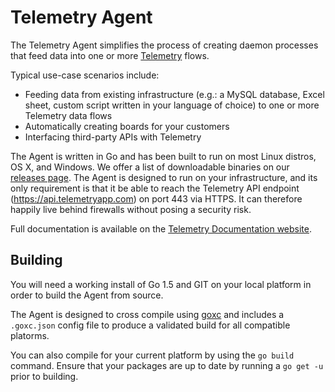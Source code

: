 # Telemetry Agent

The Telemetry Agent simplifies the process of creating daemon processes that feed data into one or more [Telemetry](http://telemetryapp.com) flows.

Typical use-case scenarios include:

  - Feeding data from existing infrastructure (e.g.: a MySQL database, Excel sheet, custom script written in your language of choice) to one or more Telemetry data flows
  - Automatically creating boards for your customers
  - Interfacing third-party APIs with Telemetry

The Agent is written in Go and has been built to run on most Linux distros, OS X, and Windows. We offer a list of downloadable binaries on our [releases page](https://github.com/telemetryapp/gotelemetry_agent/releases). The Agent is designed to run on your infrastructure, and its only requirement is that it be able to reach the Telemetry API endpoint (https://api.telemetryapp.com) on port 443 via HTTPS. It can therefore happily live behind firewalls without posing a security risk.

Full documentation is available on the [Telemetry Documentation website](https://telemetry.readme.io/docs/telemetry-agent).

## Building

You will need a working install of Go 1.5 and GIT on your local platform in order to build the Agent from source.

The Agent is designed to cross compile using [goxc](https://github.com/laher/goxc/wiki/config) and includes a `.goxc.json` config file to produce a validated build for all compatible platorms.

You can also compile for your current platform by using the `go build` command. Ensure that your packages are up to date by running a `go get -u` prior to building.
